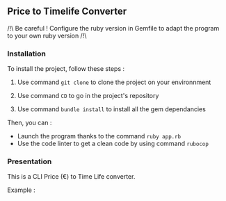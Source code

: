 ## Price to Timelife Converter

/!\ Be careful ! Configure the ruby version in Gemfile to adapt the program to your own ruby version /!\

### Installation

To install the project, follow these steps :
1. Use command `git clone` to clone the project on your environnment

2. Use command `CD` to go in the project's repository

3. Use command `bundle install` to install all the gem dependancies


Then, you can :
- Launch the program thanks to the command `ruby app.rb`
- Use the code linter to get a clean code by using command `rubocop`

### Presentation

This is a CLI Price (€) to Time Life converter.

Example : 
